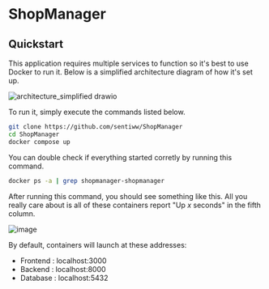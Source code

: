 # ShopManager 

## Quickstart

This application requires multiple services to function so it's best to use Docker to run it. Below is a simplified architecture diagram of how it's set up.

![architecture_simplified drawio](https://github.com/sentiww/ShopManager/assets/30019723/7051f75a-75a1-4f2d-9eb3-7bab851d6211)

To run it, simply execute the commands listed below.

```sh
git clone https://github.com/sentiww/ShopManager
cd ShopManager
docker compose up
```

You can double check if everything started corretly by running this command.

```sh
docker ps -a | grep shopmanager-shopmanager
```
After running this command, you should see something like this. All you really care about is all of these containers report "Up *x* seconds" in the fifth column. 

![image](https://github.com/sentiww/ShopManager/assets/30019723/0143e60a-0bfd-4114-b079-c8305702de93)

By default, containers will launch at these addresses:
- Frontend : localhost:3000
- Backend : localhost:8000
- Database : localhost:5432
